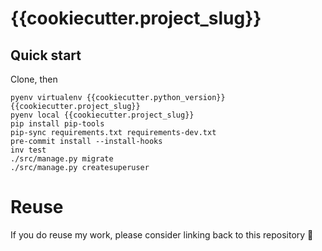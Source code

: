 # {{cookiecutter.project_slug}}

## Quick start
Clone, then
```shell
pyenv virtualenv {{cookiecutter.python_version}} {{cookiecutter.project_slug}}
pyenv local {{cookiecutter.project_slug}}
pip install pip-tools
pip-sync requirements.txt requirements-dev.txt
pre-commit install --install-hooks
inv test
./src/manage.py migrate
./src/manage.py createsuperuser
```

# Reuse
If you do reuse my work, please consider linking back to this repository 🙂
